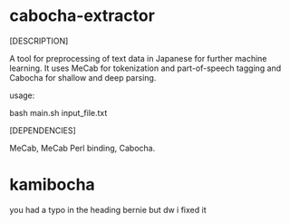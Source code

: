 # cabocha-extractor

[DESCRIPTION]

A tool for preprocessing of text data in Japanese for further machine learning. It uses MeCab for tokenization and part-of-speech tagging and Cabocha for shallow and deep parsing.

usage:

bash main.sh input_file.txt

[DEPENDENCIES]

MeCab, MeCab Perl binding, Cabocha.

# kamibocha
you had a typo in the heading bernie but dw i fixed it
